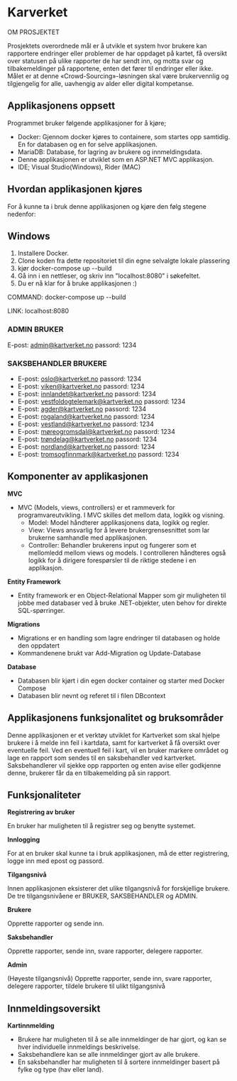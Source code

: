 # Karverket
OM PROSJEKTET

Prosjektets overordnede mål er å utvikle et system hvor brukere kan rapportere endringer eller problemer de har oppdaget på kartet, få oversikt over statusen på ulike rapporter de har sendt inn, og motta svar og tilbakemeldinger på rapportene, enten det fører til endringer eller ikke. Målet er at denne «Crowd-Sourcing»-løsningen skal være brukervennlig og tilgjengelig for alle, uavhengig av alder eller digital kompetanse.

## Applikasjonens oppsett
Programmet bruker følgende applikasjoner for å kjøre;

*  Docker: Gjennom docker kjøres to containere, som startes opp samtidig. En for databasen og en for selve applikasjonen.
*  MariaDB: Database, for lagring av brukere og innmeldingsdata.
*  Denne applikasjonen er utviklet som en ASP.NET MVC applikasjon.
*  IDE; Visual Studio(Windows), Rider (MAC)
  
## Hvordan applikasjonen kjøres
For å kunne ta i bruk denne applikasjonen og kjøre den følg stegene nedenfor:

## Windows
  1. Installere Docker.
  2. Clone koden fra dette repositoriet til din egne selvalgte lokale plassering
  3. kjør docker-compose up --build
  4. Gå inn i en nettleser, og skriv inn "localhost:8080" i søkefeltet.
  5. Du er nå klar for å bruke applikasjonen :)


COMMAND: docker-compose up --build

LINK: localhost:8080


### ADMIN BRUKER
E-post: admin@kartverket.no
passord: 1234
### SAKSBEHANDLER BRUKERE
* E-post: oslo@kartverket.no passord: 1234
* E-post: viken@kartverket.no passord: 1234
* E-post: innlandet@kartverket.no passord: 1234
* E-post: vestfoldogtelemark@kartverket.no passord: 1234
* E-post: agder@kartverket.no passord: 1234
* E-post: rogaland@kartverket.no passord: 1234
* E-post: vestland@kartverket.no passord: 1234
* E-post: møreogromsdal@kartverket.no passord: 1234
* E-post: trøndelag@kartverket.no passord: 1234
* E-post: nordland@kartverket.no passord: 1234
* E-post: tromsogfinnmark@kartverket.no passord: 1234

## Komponenter av applikasjonen

**MVC**
* MVC (Models, views, controllers) er et rammeverk for programvareutvikling. I MVC skilles det mellom data, logikk og visning.
  * Model: Model håndterer applikasjonens data, logikk og regler.
  * View: Views ansvarlig for å levere brukergrensesnittet som lar brukerne samhandle med applikasjonen.
  * Controller: Behandler brukerens input og fungerer som et mellomledd mellom views og models. I controlleren håndteres også logikk for å dirigere forespørsler til de          riktige stedene i en applikasjon.

**Entity Framework**
* Entity framework er en Object-Relational Mapper som gir muligheten til jobbe med databaser ved å bruke .NET-objekter, uten behov for direkte SQL-spørringer.

**Migrations**
* Migrations er en handling som lagre endringer til databasen og holde den oppdatert
* Kommandenene brukt var Add-Migration og Update-Database 

**Database**
* Databasen blir kjørt i din egen docker container og starter med Docker Compose
* Databasen blir nevnt og referet til i filen DBcontext

## Applikasjonens funksjonalitet og bruksområder

Denne applikasjonen er et verktøy utviklet for Kartverket som skal hjelpe brukere i å melde inn feil i kartdata, samt for kartverket å få oversikt over eventuelle feil. Ved en eventuell feil i kart, vil en bruker markere området og lage en rapport som sendes til en saksbehandler ved kartverket. Saksbehandlerer vil sjekke opp rapporten og enten avise eller godkjenne denne, brukerer får da en tilbakemelding på sin rapport.

## Funksjonaliteter

**Registrering av bruker**

En bruker har muligheten til å registrer seg og benytte systemet.

**Innlogging**

For at en bruker skal kunne ta i bruk applikasjonen, må de etter registrering, logge inn med epost og passord.

**Tilgangsnivå**

Innen applikasjonen eksisterer det ulike tilgangsnivå for forskjellige brukere.
De tre tilgangsnivåene er BRUKER, SAKSBEHANDLER og ADMIN.

**Brukere**

Opprette rapporter og sende inn.

**Saksbehandler**

Opprette rapporter, sende inn, svare rapporter, delegere rapporter.

**Admin**

(Høyeste tilgangsnivå) 
Opprette rapporter, sende inn, svare rapporter, delegere rapporter, tildele brukere til ulikt tilgangsnivå



## Innmeldingsoversikt

 **Kartinnmelding**
* Brukere har muligheten til å se alle innmeldinger de har gjort, og kan se hver individuelle innmeldings beskrivelse.
* Saksbehandlere kan se alle innmeldinger gjort av alle brukere.
* En saksbehandler har muligheten til å sortere innmeldinger basert på fylke og type (hav eller land).

